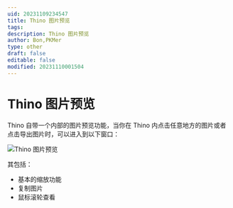 ```yaml
---
uid: 20231109234547
title: Thino 图片预览
tags: 
description: Thino 图片预览
author: Bon,PKMer
type: other
draft: false
editable: false
modified: 20231110001504
---
```


# Thino 图片预览

Thino 自带一个内部的图片预览功能，当你在 Thino 内点击任意地方的图片或者点击导出图片时，可以进入到以下窗口：

![Thino 图片预览](https://cdn.pkmer.cn/images/Pasted%20image%2020231109150741.png!pkmer)

其包括：

- 基本的缩放功能
- 复制图片
- 鼠标滚轮查看

